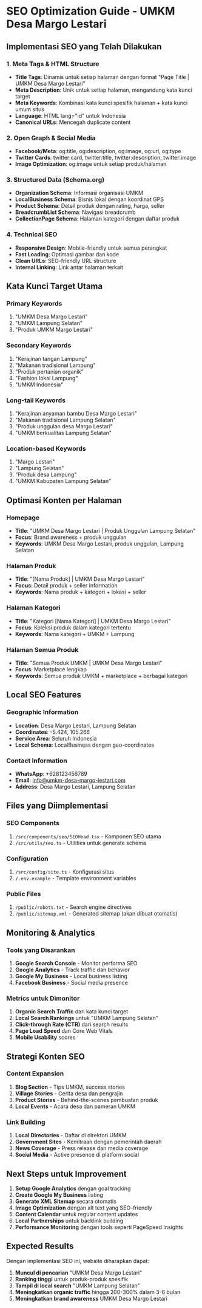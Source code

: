 # SEO Optimization Guide - UMKM Desa Margo Lestari

## Implementasi SEO yang Telah Dilakukan

### 1. Meta Tags & HTML Structure

- **Title Tags**: Dinamis untuk setiap halaman dengan format "Page Title | UMKM Desa Margo Lestari"
- **Meta Description**: Unik untuk setiap halaman, mengandung kata kunci target
- **Meta Keywords**: Kombinasi kata kunci spesifik halaman + kata kunci umum situs
- **Language**: HTML lang="id" untuk Indonesia
- **Canonical URLs**: Mencegah duplicate content

### 2. Open Graph & Social Media

- **Facebook/Meta**: og:title, og:description, og:image, og:url, og:type
- **Twitter Cards**: twitter:card, twitter:title, twitter:description, twitter:image
- **Image Optimization**: og:image untuk setiap produk/halaman

### 3. Structured Data (Schema.org)

- **Organization Schema**: Informasi organisasi UMKM
- **LocalBusiness Schema**: Bisnis lokal dengan koordinat GPS
- **Product Schema**: Detail produk dengan rating, harga, seller
- **BreadcrumbList Schema**: Navigasi breadcrumb
- **CollectionPage Schema**: Halaman kategori dengan daftar produk

### 4. Technical SEO

- **Responsive Design**: Mobile-friendly untuk semua perangkat
- **Fast Loading**: Optimasi gambar dan kode
- **Clean URLs**: SEO-friendly URL structure
- **Internal Linking**: Link antar halaman terkait

## Kata Kunci Target Utama

### Primary Keywords

1. "UMKM Desa Margo Lestari"
2. "UMKM Lampung Selatan"
3. "Produk UMKM Margo Lestari"

### Secondary Keywords

1. "Kerajinan tangan Lampung"
2. "Makanan tradisional Lampung"
3. "Produk pertanian organik"
4. "Fashion lokal Lampung"
5. "UMKM Indonesia"

### Long-tail Keywords

1. "Kerajinan anyaman bambu Desa Margo Lestari"
2. "Makanan tradisional Lampung Selatan"
3. "Produk unggulan desa Margo Lestari"
4. "UMKM berkualitas Lampung Selatan"

### Location-based Keywords

1. "Margo Lestari"
2. "Lampung Selatan"
3. "Produk desa Lampung"
4. "UMKM Kabupaten Lampung Selatan"

## Optimasi Konten per Halaman

### Homepage

- **Title**: "UMKM Desa Margo Lestari | Produk Unggulan Lampung Selatan"
- **Focus**: Brand awareness + produk unggulan
- **Keywords**: UMKM Desa Margo Lestari, produk unggulan, Lampung Selatan

### Halaman Produk

- **Title**: "[Nama Produk] | UMKM Desa Margo Lestari"
- **Focus**: Detail produk + seller information
- **Keywords**: Nama produk + kategori + lokasi + seller

### Halaman Kategori

- **Title**: "Kategori [Nama Kategori] | UMKM Desa Margo Lestari"
- **Focus**: Koleksi produk dalam kategori tertentu
- **Keywords**: Nama kategori + UMKM + Lampung

### Halaman Semua Produk

- **Title**: "Semua Produk UMKM | UMKM Desa Margo Lestari"
- **Focus**: Marketplace lengkap
- **Keywords**: Semua produk UMKM + marketplace + berbagai kategori

## Local SEO Features

### Geographic Information

- **Location**: Desa Margo Lestari, Lampung Selatan
- **Coordinates**: -5.424, 105.266
- **Service Area**: Seluruh Indonesia
- **Local Schema**: LocalBusiness dengan geo-coordinates

### Contact Information

- **WhatsApp**: +628123456789
- **Email**: info@umkm-desa-margo-lestari.com
- **Address**: Desa Margo Lestari, Lampung Selatan

## Files yang Diimplementasi

### SEO Components

1. `/src/components/seo/SEOHead.tsx` - Komponen SEO utama
2. `/src/utils/seo.ts` - Utilities untuk generate schema

### Configuration

1. `/src/config/site.ts` - Konfigurasi situs
2. `/.env.example` - Template environment variables

### Public Files

1. `/public/robots.txt` - Search engine directives
2. `/public/sitemap.xml` - Generated sitemap (akan dibuat otomatis)

## Monitoring & Analytics

### Tools yang Disarankan

1. **Google Search Console** - Monitor performa SEO
2. **Google Analytics** - Track traffic dan behavior
3. **Google My Business** - Local business listing
4. **Facebook Business** - Social media presence

### Metrics untuk Dimonitor

1. **Organic Search Traffic** dari kata kunci target
2. **Local Search Rankings** untuk "UMKM Lampung Selatan"
3. **Click-through Rate (CTR)** dari search results
4. **Page Load Speed** dan Core Web Vitals
5. **Mobile Usability** scores

## Strategi Konten SEO

### Content Expansion

1. **Blog Section** - Tips UMKM, success stories
2. **Village Stories** - Cerita desa dan pengrajin
3. **Product Stories** - Behind-the-scenes pembuatan produk
4. **Local Events** - Acara desa dan pameran UMKM

### Link Building

1. **Local Directories** - Daftar di direktori UMKM
2. **Government Sites** - Kemitraan dengan pemerintah daerah
3. **News Coverage** - Press release dan media coverage
4. **Social Media** - Active presence di platform social

## Next Steps untuk Improvement

1. **Setup Google Analytics** dengan goal tracking
2. **Create Google My Business** listing
3. **Generate XML Sitemap** secara otomatis
4. **Image Optimization** dengan alt text yang SEO-friendly
5. **Content Calendar** untuk regular content updates
6. **Local Partnerships** untuk backlink building
7. **Performance Monitoring** dengan tools seperti PageSpeed Insights

## Expected Results

Dengan implementasi SEO ini, website diharapkan dapat:

1. **Muncul di pencarian** "UMKM Desa Margo Lestari"
2. **Ranking tinggi** untuk produk-produk spesifik
3. **Tampil di local search** "UMKM Lampung Selatan"
4. **Meningkatkan organic traffic** hingga 200-300% dalam 3-6 bulan
5. **Meningkatkan brand awareness** UMKM Desa Margo Lestari
